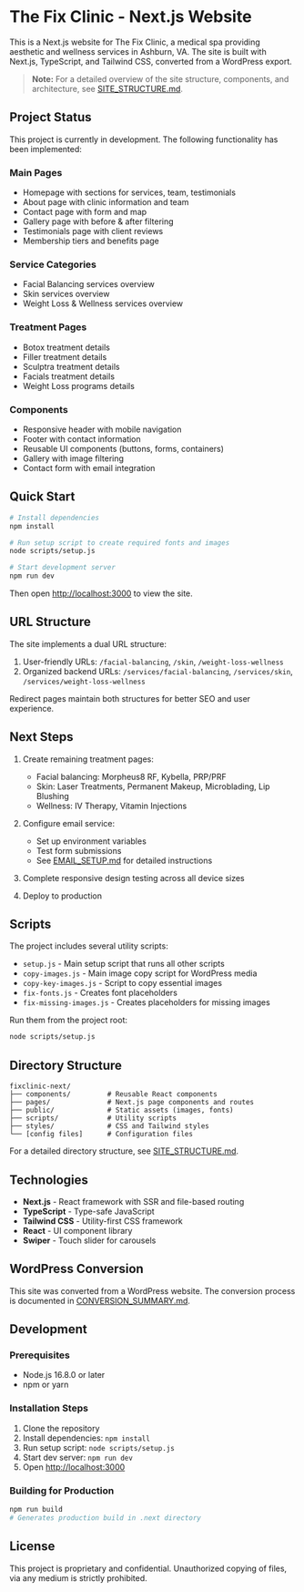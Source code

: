 # The Fix Clinic - Next.js Website

This is a Next.js website for The Fix Clinic, a medical spa providing aesthetic and wellness services in Ashburn, VA. The site is built with Next.js, TypeScript, and Tailwind CSS, converted from a WordPress export.

> **Note:** For a detailed overview of the site structure, components, and architecture, see [SITE_STRUCTURE.md](./SITE_STRUCTURE.md).

## Project Status

This project is currently in development. The following functionality has been implemented:

### Main Pages
- Homepage with sections for services, team, testimonials
- About page with clinic information and team
- Contact page with form and map
- Gallery page with before & after filtering
- Testimonials page with client reviews
- Membership tiers and benefits page

### Service Categories
- Facial Balancing services overview
- Skin services overview
- Weight Loss & Wellness services overview

### Treatment Pages
- Botox treatment details
- Filler treatment details
- Sculptra treatment details
- Facials treatment details
- Weight Loss programs details

### Components
- Responsive header with mobile navigation
- Footer with contact information
- Reusable UI components (buttons, forms, containers)
- Gallery with image filtering
- Contact form with email integration

## Quick Start

```bash
# Install dependencies
npm install

# Run setup script to create required fonts and images
node scripts/setup.js

# Start development server
npm run dev
```

Then open [http://localhost:3000](http://localhost:3000) to view the site.

## URL Structure

The site implements a dual URL structure:
1. User-friendly URLs: `/facial-balancing`, `/skin`, `/weight-loss-wellness`
2. Organized backend URLs: `/services/facial-balancing`, `/services/skin`, `/services/weight-loss-wellness`

Redirect pages maintain both structures for better SEO and user experience.

## Next Steps

1. Create remaining treatment pages:
   - Facial balancing: Morpheus8 RF, Kybella, PRP/PRF
   - Skin: Laser Treatments, Permanent Makeup, Microblading, Lip Blushing
   - Wellness: IV Therapy, Vitamin Injections

2. Configure email service:
   - Set up environment variables
   - Test form submissions
   - See [EMAIL_SETUP.md](./EMAIL_SETUP.md) for detailed instructions

3. Complete responsive design testing across all device sizes

4. Deploy to production

## Scripts

The project includes several utility scripts:

- `setup.js` - Main setup script that runs all other scripts
- `copy-images.js` - Main image copy script for WordPress media
- `copy-key-images.js` - Script to copy essential images
- `fix-fonts.js` - Creates font placeholders
- `fix-missing-images.js` - Creates placeholders for missing images

Run them from the project root:

```bash
node scripts/setup.js
```

## Directory Structure

```
fixclinic-next/
├── components/         # Reusable React components 
├── pages/              # Next.js page components and routes
├── public/             # Static assets (images, fonts)
├── scripts/            # Utility scripts
├── styles/             # CSS and Tailwind styles
└── [config files]      # Configuration files
```

For a detailed directory structure, see [SITE_STRUCTURE.md](./SITE_STRUCTURE.md).

## Technologies

- **Next.js** - React framework with SSR and file-based routing
- **TypeScript** - Type-safe JavaScript
- **Tailwind CSS** - Utility-first CSS framework
- **React** - UI component library
- **Swiper** - Touch slider for carousels

## WordPress Conversion

This site was converted from a WordPress website. The conversion process is documented in [CONVERSION_SUMMARY.md](./CONVERSION_SUMMARY.md).

## Development

### Prerequisites
- Node.js 16.8.0 or later
- npm or yarn

### Installation Steps

1. Clone the repository
2. Install dependencies: `npm install`
3. Run setup script: `node scripts/setup.js`
4. Start dev server: `npm run dev`
5. Open [http://localhost:3000](http://localhost:3000)

### Building for Production

```bash
npm run build
# Generates production build in .next directory
```

## License

This project is proprietary and confidential. Unauthorized copying of files, via any medium is strictly prohibited.